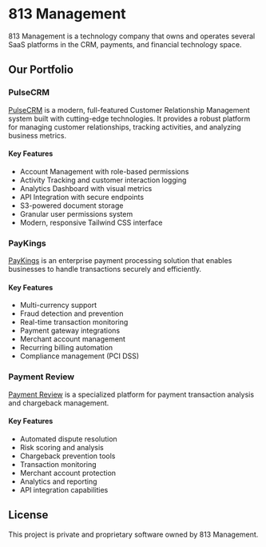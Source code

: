 # 813 Management

813 Management is a technology company that owns and operates several SaaS platforms in the CRM, payments, and financial technology space.

## Our Portfolio

### PulseCRM
[PulseCRM](https://pulsecrm.com) is a modern, full-featured Customer Relationship Management system built with cutting-edge technologies. It provides a robust platform for managing customer relationships, tracking activities, and analyzing business metrics.

#### Key Features
- Account Management with role-based permissions
- Activity Tracking and customer interaction logging
- Analytics Dashboard with visual metrics
- API Integration with secure endpoints
- S3-powered document storage
- Granular user permissions system
- Modern, responsive Tailwind CSS interface

### PayKings
[PayKings](https://paykings.com) is an enterprise payment processing solution that enables businesses to handle transactions securely and efficiently.

#### Key Features
- Multi-currency support
- Fraud detection and prevention
- Real-time transaction monitoring
- Payment gateway integrations
- Merchant account management
- Recurring billing automation
- Compliance management (PCI DSS)

### Payment Review
[Payment Review](https://paymentreview.com) is a specialized platform for payment transaction analysis and chargeback management.

#### Key Features
- Automated dispute resolution
- Risk scoring and analysis
- Chargeback prevention tools
- Transaction monitoring
- Merchant account protection
- Analytics and reporting
- API integration capabilities

## License
This project is private and proprietary software owned by 813 Management.
